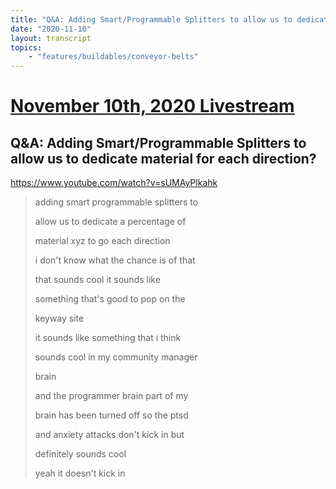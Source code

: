 ```yaml
---
title: "Q&A: Adding Smart/Programmable Splitters to allow us to dedicate material for each direction?"
date: "2020-11-10"
layout: transcript
topics:
    - "features/buildables/conveyor-belts"
---
```

# [November 10th, 2020 Livestream](../2020-11-10.md)
## Q&A: Adding Smart/Programmable Splitters to allow us to dedicate material for each direction?
https://www.youtube.com/watch?v=sUMAyPlkahk
> adding smart programmable splitters to
> 
> allow us to dedicate a percentage of
> 
> material xyz to go each direction
> 
> i don't know what the chance is of that
> 
> that sounds cool it sounds like
> 
> something that's good to pop on the
> 
> keyway site
> 
> it sounds like something that i think
> 
> sounds cool in my community manager
> 
> brain
> 
> and the programmer brain part of my
> 
> brain has been turned off so the ptsd
> 
> and anxiety attacks don't kick in but
> 
> definitely sounds cool
> 
> yeah it doesn't kick in
> 
